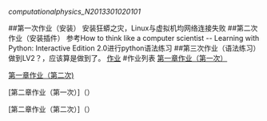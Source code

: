 _computationalphysics_N2013301020101_


##第一次作业（安装）
安装狂蟒之灾，Linux与虚拟机均网络连接失败
##第二次作业（安装插件）
参考How to think like a computer scientist -- Learning with Python: Interactive Edition 2.0进行python语法练习
##第三次作业（语法练习）
做到LV2？，应该算是做到了。
  [作业](https://github.com/whuerZS/computationalphysics_N2013301020101/blob/master/EX1%20LV1-lv2.py) 
#作业列表
[第一章作业（第一次）](https://github.com/whuerZS/computationalphysics_N2013301020101/blob/master/Chapter1/%E7%AC%AC%E4%B8%80%E6%AC%A1%E4%BD%9C%E4%B8%9A.md)

[第一章作业（第二次)](https://github.com/whuerZS/computationalphysics_N2013301020101/blob/master/Chapter1/Chapter1%EF%BC%88%E7%AC%AC%E4%BA%8C%E6%AC%A1%EF%BC%89/%E7%AC%AC%E4%B8%80%E7%AB%A0%E4%BD%9C%E4%B8%9A%EF%BC%88%E7%AC%AC%E4%BA%8C%E6%AC%A1%EF%BC%89.md)

[第二章作业（第一次）]（）

[第二章作业（第二次）]（）







